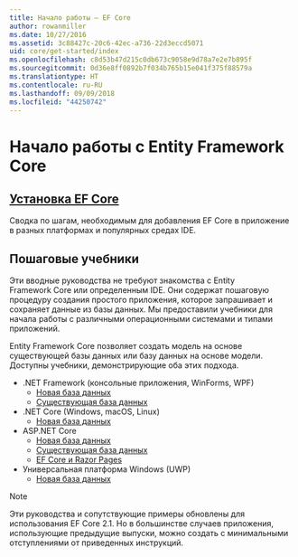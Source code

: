 ```yaml
---
title: Начало работы — EF Core
author: rowanmiller
ms.date: 10/27/2016
ms.assetid: 3c88427c-20c6-42ec-a736-22d3eccd5071
uid: core/get-started/index
ms.openlocfilehash: c8d53b47d215c0db673c9058e9d78a7e2e7b895f
ms.sourcegitcommit: 0d36e8ff0892b7f034b765b15e041f375f88579a
ms.translationtype: HT
ms.contentlocale: ru-RU
ms.lasthandoff: 09/09/2018
ms.locfileid: "44250742"
---
```

# <a name="getting-started-with-entity-framework-core"></a>Начало работы с Entity Framework Core

## <a name="installing-ef-coreinstallindexmd"></a>[Установка EF Core](install/index.md)

Сводка по шагам, необходимым для добавления EF Core в приложение в разных платформах и популярных средах IDE.

## <a name="step-by-step-tutorials"></a>Пошаговые учебники

Эти вводные руководства не требуют знакомства с Entity Framework Core или определенным IDE. Они содержат пошаговую процедуру создания простого приложения, которое запрашивает и сохраняет данные из базы данных. Мы предоставили учебники для начала работы с различными операционными системами и типами приложений.

Entity Framework Core позволяет создать модель на основе существующей базы данных или базу данных на основе модели. Доступны учебники, демонстрирующие оба этих подхода.

* .NET Framework (консольные приложения, WinForms, WPF)
  * [Новая база данных](full-dotnet/new-db.md)
  * [Существующая база данных](full-dotnet/existing-db.md)
* .NET Core (Windows, macOS, Linux)
  * [Новая база данных](netcore/new-db-sqlite.md)
* ASP.NET Core
  * [Новая база данных](aspnetcore/new-db.md)
  * [Существующая база данных](aspnetcore/existing-db.md)
  * [EF Core и Razor Pages](/aspnet/core/data/ef-rp/intro)
* Универсальная платформа Windows (UWP)
  * [Новая база данных](uwp/getting-started.md)

> [!NOTE]  
> Эти руководства и сопутствующие примеры обновлены для использования EF Core 2.1. Но в большинстве случаев приложения, использующие предыдущие выпуски, можно создать с минимальными отступлениями от приведенных инструкций. 
